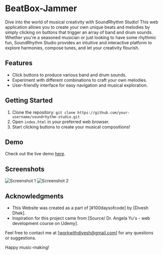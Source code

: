 # BeatBox-Jammer

Dive into the world of musical creativity with SoundRhythm Studio! This web application allows you to create your own unique beats and melodies by simply clicking on buttons that trigger an array of band and drum sounds. Whether you're a seasoned musician or just looking to have some rhythmic fun, SoundRhythm Studio provides an intuitive and interactive platform to explore harmonies, compose tunes, and let your creativity flourish.

## Features

- Click buttons to produce various band and drum sounds.
- Experiment with different combinations to craft your own melodies.
- User-friendly interface for easy navigation and musical exploration.

## Getting Started

1. Clone the repository: `git clone https://github.com/your-username/soundrhythm-studio.git`
2. Open `index.html` in your preferred web browser.
3. Start clicking buttons to create your musical compositions!

## Demo

Check out the live demo [here](https://your-username.github.io/soundrhythm-studio).

## Screenshots

![Screenshot 1](screenshots/screenshot1.png)
![Screenshot 2](screenshots/screenshot2.png)

## Acknowledgments

- This Website was created as a part of [#100daysofcode] by [Divesh Dhek].
- Inspiration for this project came from [Source/ Dr. Angela Yu's - web development course on Udemy].

Feel free to contact me at [workwithdivesh@gmail.com] for any questions or suggestions.

Happy music-making!
